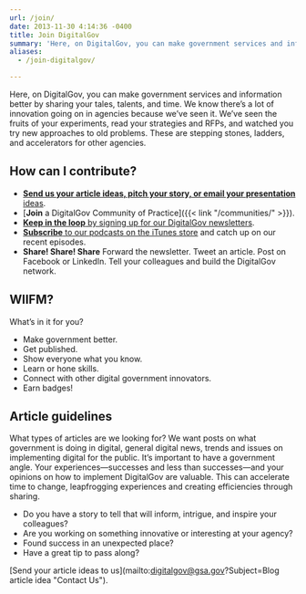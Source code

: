 ```yaml
---
url: /join/
date: 2013-11-30 4:14:36 -0400
title: Join DigitalGov
summary: 'Here, on DigitalGov, you can make government services and information better by sharing your tales, talents, and time. We know there&#8217;s a lot of innovation going on in agencies because we&#8217;ve seen it. We&#8217;ve seen the fruits of your experiments, read your strategies and RFPs, and watched you try new approaches to old problems.'
aliases:
  - /join-digitalgov/

---
```


Here, on DigitalGov, you can make government services and information better by sharing your tales, talents, and time. We know there&#8217;s a lot of innovation going on in agencies because we&#8217;ve seen it. We&#8217;ve seen the fruits of your experiments, read your strategies and RFPs, and watched you try new approaches to old problems. These are stepping stones, ladders, and accelerators for other agencies.

## How can I contribute?

  * [**Send us your article ideas, pitch your story, or email your presentation** ideas](#guidelines "To send your article ideas, pitch your story, or email your idea for a presentation contact us").
  * [**Join** a DigitalGov Community of Practice]({{< link "/communities/" >}}).
  * [**Keep in the loop** by signing up for our DigitalGov newsletters](http://connect.digitalgov.gov/subscribe).
  * [**Subscribe** to our podcasts on the iTunes store](https://itunes.apple.com/us/podcast/digitalgov-podcast/) and catch up on our recent episodes.
  * **Share! Share! Share** Forward the newsletter. Tweet an article. Post on Facebook or LinkedIn. Tell your colleagues and build the DigitalGov network.

## WIIFM?

What&#8217;s in it for you?

  * Make government better.
  * Get published.
  * Show everyone what you know.
  * Learn or hone skills.
  * Connect with other digital government innovators.
  * Earn badges!

##  Article guidelines

What types of articles are we looking for? We want posts on what government is doing in digital, general digital news, trends and issues on implementing digital for the public. It&#8217;s important to have a government angle. Your experiences—successes and less than successes—and your opinions on how to implement DigitalGov are valuable. This can accelerate time to change, leapfrogging experiences and creating efficiencies through sharing.

  * Do you have a story to tell that will inform, intrigue, and inspire your colleagues?
  * Are you working on something innovative or interesting at your agency?
  * Found success in an unexpected place?
  * Have a great tip to pass along?

[Send your article ideas to us](mailto:digitalgov@gsa.gov?Subject=Blog article idea "Contact Us").
